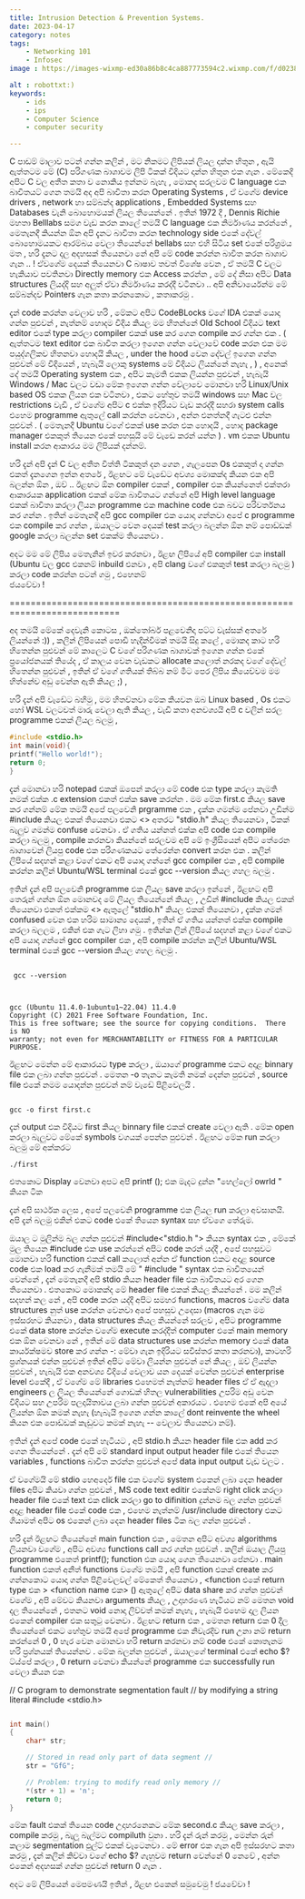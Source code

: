 ```yaml
---
title: Intrusion Detection & Prevention Systems.
date: 2023-04-17 
category: notes
tags:
    - Networking 101
    - Infosec
image : https://images-wixmp-ed30a86b8c4ca887773594c2.wixmp.com/f/d0238b56-a644-497f-9172-d1cd75295d1b/daxn0cg-f67263f8-123a-4cd0-84fb-3dd679b9d1db.jpg/v1/fill/w_1095,h_730,q_70,strp/newtype_by_asgerd_art_daxn0cg-pre.jpg?token=eyJ0eXAiOiJKV1QiLCJhbGciOiJIUzI1NiJ9.eyJzdWIiOiJ1cm46YXBwOjdlMGQxODg5ODIyNjQzNzNhNWYwZDQxNWVhMGQyNmUwIiwiaXNzIjoidXJuOmFwcDo3ZTBkMTg4OTgyMjY0MzczYTVmMGQ0MTVlYTBkMjZlMCIsIm9iaiI6W1t7ImhlaWdodCI6Ijw9MTIwMCIsInBhdGgiOiJcL2ZcL2QwMjM4YjU2LWE2NDQtNDk3Zi05MTcyLWQxY2Q3NTI5NWQxYlwvZGF4bjBjZy1mNjcyNjNmOC0xMjNhLTRjZDAtODRmYi0zZGQ2NzliOWQxZGIuanBnIiwid2lkdGgiOiI8PTE4MDAifV1dLCJhdWQiOlsidXJuOnNlcnZpY2U6aW1hZ2Uub3BlcmF0aW9ucyJdfQ.1pM5mFP_O30gBpOmMcExcDd87Tihue3zIaIrERa_RXs

alt : robottxt:) 
keywords:
    - ids
    - ips 
    - Computer Science
    - computer security 

---
```


C පාඩම් මාලාව පටන් ගන්න කලින් , මට නිකමට ලිපියක් ලියල  දාන්න හිතුන , ඇයි ඇත්තටම මේ (C) පරිගණක බාශාවම  ලිපි ටිකක් විදියට දාන්න හිතුන එක ගැන . මේකෙදි අපිට C වල අතීත කතා ව නොකිය ඉන්නම බැහැ , මොකද සරලවම C language එක බාවිතයට් ගෙන  තමයි අද අපි බාවිතා කරන Operating Systems , ඒ වගේම device drivers , network හා සම්බන්ද applications , Embedded Systems සහ Databases වැනි බොහොමයක් ලියල තියෙන්නේ .
ඉතින් 1972 දී , Dennis Richie මහතා  Belllabs සමග වැඩ කරන කාලේ තමයි C language එක නිර්මාණය කරන්නේ  , මෙතැනදී කියන්න ඕන අපි දැනට බාවිතා  කරන technology side එකේ දේවල් බොහොමයකට ආරම්බය  වෙලා  තියෙන්නේ bellabs සහ එහි සිටිය set එකේ පරිශ්‍රමය මත , හරි දැනට දල අදහසක් තියෙනවා  නේ අපි මේ code කරන්න බාවිත කරන බාශාව ගැන .. ! 
ඒවගේම දෙයක් තියෙනවා  C බාෂාව තවත් විශේෂ වෙන , ඒ තමයි C වලට හැකියාව පවතිනවා  Directly memory එක Access කරන්න , මේ දේ නිසා  අපිට Data structures ලියද්දි සහ අලුත් ඒවා  නිර්මාණය කරද්දී වටිනවා  .. අපි අනිවාර්යෙන්ම මේ සම්බන්දව Pointers ගැන කතා  කරනකොට , කතාකරමු .

දැන් code කරන්න වෙලාව හරි , මේකට අපිට CodeBLocks වගේ IDA එකක් යොදා  ගන්න පුළුවන් , නැත්නම් හොදම විදිය කියල මම හිතන්නේ Old School විදියට text editor එකේ type කරලා  compiler එකක් use කර ගෙන compile කර ගන්න එක . ( ඇත්තටම text editor එක බාවිත කරලා  ඉගෙන ගන්න වෙලාවේ code කරන එක මම පයුද්ගලිකව හිතනවා හොදයි කියල , under the hood වෙන දේවල් ඉගෙන ගන්න පුළුවන් මේ විදියෙන් , හැබැයි ලොකු systems මේ විදියට ලියන්නේ නැහැ  , ) , අනෙක් දේ තමයි Operating system එක , අපිට කැමති එකක ලියන්න පුළුවන් , හැබැයි Windows / Mac වලට වඩා  මේක ඉගෙන ගන්න වේලාවෙ මොනවා  හරි Linux/Unix based OS එකක ලියන එක වටිනවා  , එකට හේතුව තමයි windows සහ Mac වල restrictions වැඩි , ඒ වගේම අපිට c එක්ක ඉදිරියට වැඩ කරද්දී සහරා  system calls එහෙම programme ඇතුලේ call කරන්න වෙනවා , අන්න එනත්නදී ගැටළු එන්න පුළුවන් . ( මෙතැනදී Ubuntu වගේ එකක් use කරන එක හොදයි , හොද package manager එකකුත් තියෙන එකේ පහසුයි මේ වැඩෙ කරන් යන්න ) .  vm එකක Ubuntu install කරන ආකාරය මම ලිපියක් දන්නම්.

හරි දැන් අපි දැන් C වල අතීත විත්ති ටිකකුත් දන ගෙන , ගැලපෙන Os එකකුත් දා  ගන්න එකත් දැනගෙන ඉන්න අතරේ , ඊළඟට මේ වැඩේට අවශ්‍ය මොකක්ද කියන එක අපි බලන්න ඕන , ඔව් .. ඊළඟට ඕන compiler එකක් , compiler එක කියන්නෙත් එක්තරා  ආකාරයක application එකක් මේක බාවිතයට ගන්නේ අපි High level language එකක් බාවිතා  කරලා  ලියන programme එක machine code එක බවට පරිවර්තනය කර ගන්න .  ඉතින් මෙතැනදී අපි gcc compiler එක යොදා  ගන්නවා  අපේ c programme එක compile කර ගන්න , ඔයාලට වෙන දෙයක් test කරලා බලන්න ඕන නම් පොඩ්ඩක් google කරලා  බලන්න set එකක්ම තියෙනවා  .

අදට මම මේ ලිපිය මෙතැනින් ඉවර කරනවා  , ඊළඟ ලිපියේ අපි compiler එක install (Ubuntu වල gcc එකනම් inbuild එනවා  , අපි clang වගේ එකකුත් test කරලා  බලමු ) කරලා  code කරන්න පටන් ගමු , එහෙනම්  
ජයවේවා !

===========================================================================

අද තමයි මේකේ දෙවැනි කොටස , ඔක්තෝබර් පළවෙනිදා  පට්ට වැස්සක් අතරේ ලියන්නේ :)) , කලින් ලිපියෙන් පොඩි හැදින්වීමක් තමයි සිදු කලේ , මොකද කාට හරි හිතෙන්න පුළුවන් මේ කාලෙට C වගේ පරිගණක බාශාවක් ඉගෙන ගන්න එකේ ප්‍රයෝජනයක් තියේද , ඒ කාලය වෙන වැඩකට allocate කලොත් නරකද වගේ දේවල් හිතෙන්න පුළුවන් , ඉතින් ඒ වගේ ගතියක් තිබ්බ නම් මීට පෙර ලිපිය කියෙව්වම මම හිත්නේව අඩු වෙන්න ඇති කියල ;) , 

හරි දැන් අපි වැඩේට බහිමු , මම හිතව්නවා  මේක කියවන ඔබ Linux based , Os එකට හෝ  WSL වලටවත් මාරු වෙලා ඇති කියල , වැඩි කතා  අනවශ්‍යයි අපි c වලින් සරල programme එකක් ලියල බලමු ,

```c
#include <stdio.h>
int main(void){
printf("Hello world!");
return 0;
}
```

දැන් මොනවා  හරි notepad එකක් ඔපෙන් කරලා  මේ code එක type කරලා  කැමති නමක් එක්ක .c extension එකත් එක්ක save කරන්න . මම මේක first.c කියල save කර ගන්නම් 
මේක තමයි අපේ පලවෙනි prgramme එක , දැක්ක ගමන්ම පේනවා  උඩින්ම #include කියල එකක් තියෙනවා  එකට <> අතරට "stdio.h" කියල තියෙනවා  , ටිකක් බැලුව ගමන්ම confuse වෙනවා  . ඒ ගතිය යන්නත් එක්ක අපි code එක compile කරලා  බලමු , compile කරනවා  කියන්නේ සරලවම අපි මේ ඉංග්‍රීසියෙන් අපිට තේරෙන බාශාවෙන් ලියපු code එක පරිගණකයට තේරෙන්න convert කරන එක . කලින් ලිපියේ සදහන් කළා වගේ එකට අපි යොදා  ගන්නේ  gcc compiler එක , අපි compile කරන්න කලින් Ubuntu/WSL terminal එකේ gcc --version කියල ගහල බලමු .

ඉතින් දැන් අපි පලවෙනි programme එක ලියල save කරලා  ඉන්නේ , ඊළඟට අපි  තෙරුන් ගන්න ඕන මොනවද මේ ලියල තියෙන්නේ කියල ,  උඩින් #include කියල එකක් තියෙනවා  එකත් එක්කම <> ඇතුලේ "stdio.h" කියල එකක් තියෙනවා  , දැක්ක ගමන් confused වෙන එක හරිම සාමාන්‍ය දෙයක් , ඉතින් ඒ ගතිය යන්නත් එක්ක compile කරලා  බලලම , එකින් එක ගැට ලිහා  ගමු  . ඉතින්ක ලින් ලිපියේ සදහන් කළා වගේ එකට අපි යොදා  ගන්නේ  gcc compiler එක , අපි compile කරන්න කලින් Ubuntu/WSL terminal එකේ gcc --version කියල ගහල බලමු .


```shell

 gcc --version
 
```


```

gcc (Ubuntu 11.4.0-1ubuntu1~22.04) 11.4.0
Copyright (C) 2021 Free Software Foundation, Inc.
This is free software; see the source for copying conditions.  There is NO
warranty; not even for MERCHANTABILITY or FITNESS FOR A PARTICULAR PURPOSE.

```

ඊළඟට මෙන්න මේ ආකාරයට type කරලා  , ඔයාගේ programme එකට අදාළ binnary file එක ලබා  ගන්න පුළුවන් . මෙතන -o තැනට කැමති නමක් දෙන්න පුළුවන් , source file එකේ නමම යොදන්න පුළුවන් නම් වැඩේ පිළිවෙලයි .

```shell

gcc -o first first.c

```


දැන් output එක විදියට first කියල binnary file එකක් create වෙලා ඇති  . මේක open කරලා  බැලුවට මේකේ symbols වගයක් පෙන්න පුළුවන් . ඊළඟට මේක run  කරලා  බලමු මේ අක්කරට  
```
./first
```


එතකොට Display වෙනවා  අපට අපි printf (); එක මැදට දුන්න "හෙල්ලෝ owrld " කියන ටික

දැන් අපි සාර්ථක ලෙස , අපේ පලවෙනි programme එක ලියල run කරලා  අවසානයි. අපි දැන් බලමු එකින් එකට code එකේ තියෙන syntax සහ ඒවගෙ තේරුම.

ඔයාල ට මුලින්ම බල ගන්න පුළුවන් #include<"stdio.h "> කියන syntax එක , මේකේ මුල තියෙන #include එක use කරන්නේ  අපිට code කරන් යද්දී , අපේ පහසුවට මොනවා හරි function එකක් call කලොත් අන්න ඒ function එකට අදාළ source code එක load කර ගැනීමක් තමයි මේ " #include  " syntax එක බාවිතයෙන් වෙන්නේ , දැන් මෙතැනදී අපි stdio කියන header file එක බාවිතයට අර ගෙන තියෙනවා . එතකොට මොකක්ද මේ header file එකක් කියල කියන්නේ . මම කලින් සදහන් කල නේ , අපි code කරන යද්දී අපිට සමහර functions, macros වගේම data structures නුත් use කරන්න වෙනවා  අපේ පහසුව උදෙසා  (macros ගැන මම ඉස්සරහට කියනවා  , data structures කියල කියන්නේ සරලව , අපිට programme එකේ data store කරන්න වගේම execute කරද්දීත් computer එකේ main memory එක ඕන වෙනවා නේ , ඉතින් මේ data structures use කරන්න memory එකේ data කාර්යක්ෂමව store කර ගන්න -: මේවා ගැන ඉදිරියට සවිස්තර කතා කරනවා), කාටහරි ප්‍රශ්නයක් එන්න පුළුවන් ඉතින් අපිට මේවා  ලියන්න පුළුවන් නේ කියල , ඔව් ලියන්න පුළුවන් , හැබැයි එක  අනවශ්‍ය විදියේ වෙලාව යන දෙයක් වෙන්න පුළුවන් enterprise level එකේදී , ඒ වගේම මේ libraries එහෙමත් නැත්නම් header files ඒ ඒ ඇදලා  engineers ල ලියල තියෙන්නේ ගොඩක් හිතල vulnerabilities උපරිම අඩු වෙන විදියට සහ උපරිම පලදායිතාවය ලබා  ගන්න පුළුවන් අකාරයට . එහෙම එකේ අපි අයේ ලියන්න ඕන කමක් නැහැ  (හැබැයි ඉගෙන ගන්න කාලේ dont reinvente the wheel කියන එක පොඩ්ඩක් කැඩුවට කමක් නැහැ  -- වෙලාව තියෙනවා  නම්).

ඉතින් දැන් අපේ code එකේ හැටියට , අපි stdio.h කියන header file එක add කර ගෙන තියෙන්නේ . දැන් අපි මේ standard input output header file එකේ තියෙන  variables , functions බාවිත කරන්න පුළුවන් අපේ data input output වැඩ වලට .

ඒ වගේමයි මේ stdio හෙඅදෙර් file එක වගේම system එකෙන් ලබා  දෙන header files අපිට කියවා ගන්න පුළුවන් , MS code text editir  එකේනම් right click කරලා  header file එකේ text එක click කරලා  go  to  difinition  දුන්නම බල ගන්න පුළුවන් අදාළ header file එකේ code එක , එහෙම නැත්නම් /usr/include directory එකට ගියාමත් අපිට os එකෙන් ලබා  දෙන header files ටික බල ගන්න පුළුවන් .

හරි දැන් ඊළඟට තියෙන්නේ  main function එක , මෙතන අපිට අවශ්‍ය  algorithms  ලියනවා වගේම , අපිට අවශ්‍ය functions call  කර ගන්න පුළුවන් . කලින් ඔයාල ලියපු programme එකෙත් printf(); function එක යොදා  ගෙන තියෙනවා  පේනවා  . main function එකත් අනීත් functions වගේම තමයි , අපි function එකක් create  කර ගන්නකොට යොදා  ගන්න පිළිවෙලවල් මේකෙත් තියෙනවා  , <function එකේ return type එක > <function name එක> () ඇතුලේ අපිට data share කර ගන්න පුළුවන් වගේම , අපි මේවට කියනවා  arguments කියල , උදාහරණෙ හැටියට නම් මෙතන void දල තියෙන්නේ , එතනට void නොදා  ලිව්වත් කමක් නැහැ  , හැබැයි එහෙම දාල ලියන එකෙන් compiler එක සතුටු වෙනවා . ඊළඟට return එක , මෙතන return එක 0 දීල තියෙන්නේ එකට හේතුව තමයි අපේ programme එක නිවැරදිව run උනා  නම් return කරන්නේ 0 ,  0 හැර වෙන මොනවා  හරි return කරනවා  නම් code එකේ කොතැනම හරි ප්‍රශ්නයක් තියෙන්නව . මේක බලන්න පුළුවන් , ඔයාලගේ terminal එකේ echo $? ට්ය්පේ කරලා , 0 return වෙනවා  කියන්නේ programme එක successfully run  වෙලා කියන එක 

// C program to demonstrate segmentation fault
// by modifying a string literal
#include <stdio.h>
```c

int main()
{
	char* str;

	// Stored in read only part of data segment //
	str = "GfG";

	// Problem: trying to modify read only memory //
	*(str + 1) = 'n';
	return 0;
}
```


මේක fault එකක් තියෙන code උදාහරනෙකට මේක second.c කියල save කරලා  , compile කරමු , බැලූ බැල්මට compiluth වුනා . හරි දැන් රුන් කරමු , මෙන්න රුන් කලාම segmentation ඵුල්ට් එකක් වැටෙනවා  . මේ error එක ගැන අපි ඉස්සරහට කතා කරමු , දැන් කලින් කිව්වා  වගේ  echo  $? ගැහුවම return වෙන්නේ 0 නෙවේ , අන්න එකෙන් අදහසක් ගන්න පුළුවන් return 0 ගැන .

අදට මේ ලිපියෙන් මෙපමණයි ඉතින් , ඊළඟ එකෙන් සමුවෙමු ! ජයවේවා !